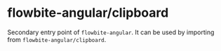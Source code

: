 # flowbite-angular/clipboard

Secondary entry point of `flowbite-angular`. It can be used by importing from
`flowbite-angular/clipboard`.

